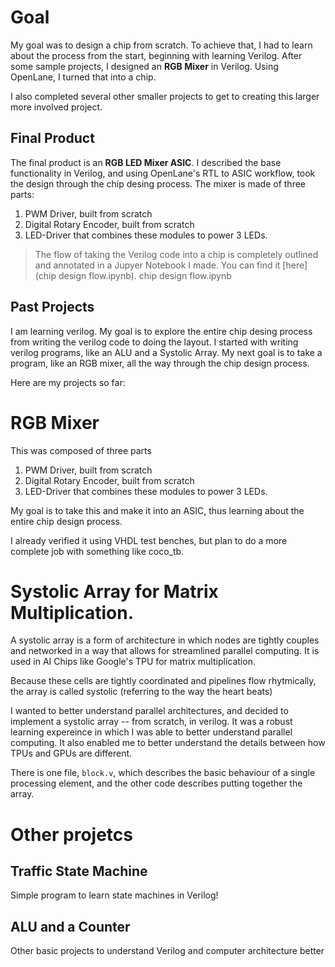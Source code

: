 # Goal 

My goal was to design a chip from scratch. To achieve that, I had to learn about the process from the start, beginning with learning Verilog. After some sample projects, I designed an **RGB Mixer** in Verilog. Using OpenLane, I turned that into a chip. 

I also completed several other smaller projects to get to creating this larger more involved project. 

## Final Product 

The final product is an **RGB LED Mixer ASIC**. I described the base functionality in Verilog, and using OpenLane's RTL to ASIC workflow, took the design through the chip desing process. The mixer is made of three parts: 

1. PWM Driver, built from scratch 
2. Digital Rotary Encoder, built from scratch 
3. LED-Driver that combines these modules to power 3 LEDs. 

> The flow of taking the Verilog code into a chip is completely outlined and annotated in a Jupyer Notebook I made. You can find it [here](chip design flow.ipynb). chip design flow.ipynb

## Past Projects 








I am learning verilog. My goal is to explore the entire chip desing process from writing the verilog code to doing the layout. I started with writing verilog programs, like an ALU and a Systolic Array. My next goal is to take a program, like an RGB mixer, all the way through the chip design process. 

Here are my projects so far:

# **RGB Mixer**

This was composed of three parts 

1. PWM Driver, built from scratch 
2. Digital Rotary Encoder, built from scratch 
3. LED-Driver that combines these modules to power 3 LEDs. 

My goal is to take this and make it into an ASIC, thus learning about the entire chip design process. 

I already verified it using VHDL test benches, but plan to do a more complete job with something like coco_tb. 

# **Systolic Array for Matrix Multiplication**. 

A systolic array is a form of architecture in which nodes are tightly couples and networked in a way that allows for streamlined parallel computing. It is used in AI Chips like Google's TPU for matrix multiplication. 

Because these cells are tightly coordinated and pipelines flow rhytmically, the array is called systolic (referring to the way the heart beats)

I wanted to better understand parallel architectures, and decided to implement a systolic array -- from scratch, in verilog. It was a robust learning expereince in which I was able to better understand parallel computing. It also enabled me to better understand the details between how TPUs and GPUs are different. 

There is one file, `block.v`, which describes the basic behaviour of a single processing element, and the other code describes putting together the array. 

# Other projetcs

## Traffic State Machine 
Simple program to learn state machines in Verilog! 

## ALU and a Counter 
Other basic projects to understand Verilog and computer architecture better 